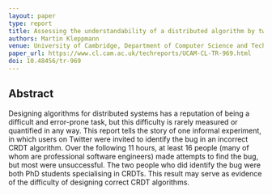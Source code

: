 ```yaml
---
layout: paper
type: report
title: Assessing the understandability of a distributed algorithm by tweeting buggy pseudocode
authors: Martin Kleppmann
venue: University of Cambridge, Department of Computer Science and Technology, Technical Report UCAM-CL-TR-969
paper_url: https://www.cl.cam.ac.uk/techreports/UCAM-CL-TR-969.html
doi: 10.48456/tr-969
---
```


Abstract
--------

Designing algorithms for distributed systems has a reputation of being a difficult and error-prone
task, but this difficulty is rarely measured or quantified in any way. This report tells the story
of one informal experiment, in which users on Twitter were invited to identify the bug in an
incorrect CRDT algorithm. Over the following 11 hours, at least 16 people (many of whom are
professional software engineers) made attempts to find the bug, but most were unsuccessful. The two
people who did identify the bug were both PhD students specialising in CRDTs. This result may serve
as evidence of the difficulty of designing correct CRDT algorithms.
